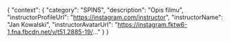 {
"context": {
"category": "SPINS",
"description": "Opis filmu",
"instructorProfileUrl": "https://instagram.com/instructor",
"instructorName": "Jan Kowalski",
"instructorAvatarUrl": "https://instagram.fktw6-1.fna.fbcdn.net/v/t51.2885-19/..."
}
}
